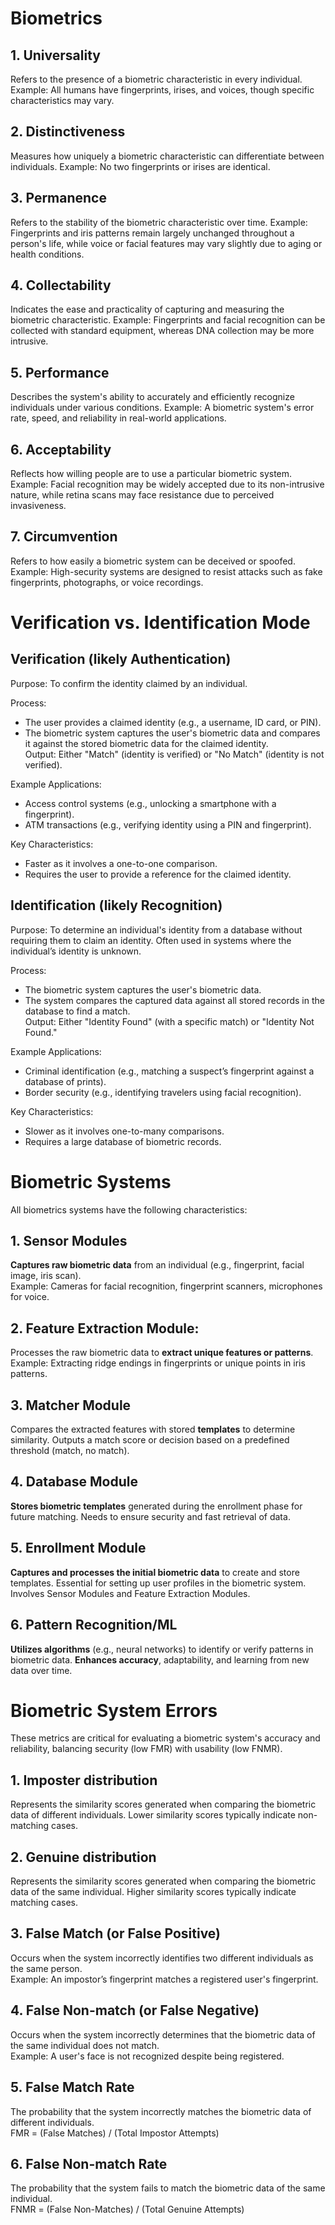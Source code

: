 # Biometrics
## 1. Universality
Refers to the presence of a biometric characteristic in every individual.
Example: All humans have fingerprints, irises, and voices, though specific characteristics may vary.
## 2. Distinctiveness
Measures how uniquely a biometric characteristic can differentiate between individuals.
Example: No two fingerprints or irises are identical.
## 3. Permanence
Refers to the stability of the biometric characteristic over time.
Example: Fingerprints and iris patterns remain largely unchanged throughout a person's life, while voice or facial features may vary slightly due to aging or health conditions.
## 4. Collectability
Indicates the ease and practicality of capturing and measuring the biometric characteristic.
Example: Fingerprints and facial recognition can be collected with standard equipment, whereas DNA collection may be more intrusive.
## 5. Performance
Describes the system's ability to accurately and efficiently recognize individuals under various conditions.
Example: A biometric system's error rate, speed, and reliability in real-world applications.
## 6. Acceptability
Reflects how willing people are to use a particular biometric system.
Example: Facial recognition may be widely accepted due to its non-intrusive nature, while retina scans may face resistance due to perceived invasiveness.
## 7. Circumvention
Refers to how easily a biometric system can be deceived or spoofed.
Example: High-security systems are designed to resist attacks such as fake fingerprints, photographs, or voice recordings.

# Verification vs. Identification Mode

## Verification (likely Authentication)
Purpose: To confirm the identity claimed by an individual. <br>

Process:
- The user provides a claimed identity (e.g., a username, ID card, or PIN).
- The biometric system captures the user's biometric data and compares it against the stored biometric data for the claimed identity. <br>
Output: Either "Match" (identity is verified) or "No Match" (identity is not verified). <br>

Example Applications:
- Access control systems (e.g., unlocking a smartphone with a fingerprint).
- ATM transactions (e.g., verifying identity using a PIN and fingerprint). <br>

Key Characteristics:
- Faster as it involves a one-to-one comparison.
- Requires the user to provide a reference for the claimed identity.

##  Identification (likely Recognition)
Purpose: To determine an individual's identity from a database without requiring them to claim an identity. 
Often used in systems where the individual’s identity is unknown. <br>

Process:
- The biometric system captures the user's biometric data.
- The system compares the captured data against all stored records in the database to find a match. <br>
Output: Either "Identity Found" (with a specific match) or "Identity Not Found." <br>

Example Applications:
- Criminal identification (e.g., matching a suspect’s fingerprint against a database of prints).
- Border security (e.g., identifying travelers using facial recognition). <br>

Key Characteristics:
- Slower as it involves one-to-many comparisons.
- Requires a large database of biometric records. <br>


# Biometric Systems
All biometrics systems have the following characteristics:
## 1. Sensor Modules
__Captures raw biometric data__ from an individual (e.g., fingerprint, facial image, iris scan). <br>
Example: Cameras for facial recognition, fingerprint scanners, microphones for voice.
## 2. Feature Extraction Module:
Processes the raw biometric data to __extract unique features or patterns__. <br>
Example: Extracting ridge endings in fingerprints or unique points in iris patterns.
## 3. Matcher Module
Compares the extracted features with stored __templates__ to determine similarity.
Outputs a match score or decision based on a predefined threshold (match, no match).
## 4. Database Module
__Stores biometric templates__ generated during the enrollment phase for future matching.
Needs to ensure security and fast retrieval of data.
## 5. Enrollment Module
__Captures and processes the initial biometric data__ to create and store templates.
Essential for setting up user profiles in the biometric system. Involves Sensor Modules and Feature Extraction Modules.
## 6. Pattern Recognition/ML
__Utilizes algorithms__ (e.g., neural networks) to identify or verify patterns in biometric data.
__Enhances accuracy__, adaptability, and learning from new data over time.

# Biometric System Errors
These metrics are critical for evaluating a biometric system's accuracy and reliability, balancing security (low FMR) with usability (low FNMR).
## 1. Imposter distribution
Represents the similarity scores generated when comparing the biometric data of different individuals.
Lower similarity scores typically indicate non-matching cases.
## 2. Genuine distribution
Represents the similarity scores generated when comparing the biometric data of the same individual.
Higher similarity scores typically indicate matching cases.
## 3. False Match (or False Positive)
Occurs when the system incorrectly identifies two different individuals as the same person. <br>
Example: An impostor’s fingerprint matches a registered user's fingerprint.
## 4. False Non-match (or False Negative)
Occurs when the system incorrectly determines that the biometric data of the same individual does not match. <br>
Example: A user's face is not recognized despite being registered.
## 5. False Match Rate
The probability that the system incorrectly matches the biometric data of different individuals. <br>
FMR = (False Matches) / (Total Impostor Attempts)
## 6. False Non-match Rate
The probability that the system fails to match the biometric data of the same individual. <br>
FNMR = (False Non-Matches) / (Total Genuine Attempts)

